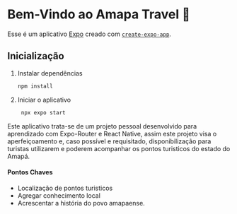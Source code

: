 # Bem-Vindo ao Amapa Travel 👋

Esse é um aplicativo [Expo](https://expo.dev) creado com [`create-expo-app`](https://www.npmjs.com/package/create-expo-app).

## Inicialização

1. Instalar dependências

   ```bash
   npm install
   ```

2. Iniciar o aplicativo

   ```bash
    npx expo start
   ```

Este aplicativo trata-se de um projeto pessoal desenvolvido para aprendizado com Expo-Router e React Native, assim este projeto visa o aperfeiçoamento e, caso possível e requisitado, disponibilização para turistas utilizarem e poderem acompanhar os pontos turisticos do estado do Amapá.

#### Pontos Chaves

- Localização de pontos turisticos
- Agregar conhecimento local
- Acrescentar a história do povo amapaense.
